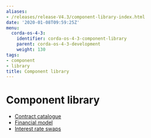 ```yaml
---
aliases:
- /releases/release-V4.3/component-library-index.html
date: '2020-01-08T09:59:25Z'
menu:
  corda-os-4-3:
    identifier: corda-os-4-3-component-library
    parent: corda-os-4-3-development
    weight: 130
tags:
- component
- library
title: Component library
---
```



# Component library



* [Contract catalogue](contract-catalogue.md)
* [Financial model](financial-model.md)
* [Interest rate swaps](contract-irs.md)



